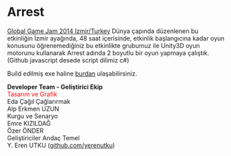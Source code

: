 Arrest
======

<a href="http://globalgamejam.org/2014/jam-sites/ggj-ege">Global Game Jam 2014 Izmir/Turkey</a> 
Dünya çapında düzenlenen bu etkinliğin İzmir ayağında, 48 saat içerisinde, etkinlik başlangıcına kadar oyun konusunu öğrenemediğiniz bu etkinlikte grubumuz ile Unity3D oyun motorunu kullanarak Arrest adında 2 boyutlu bir oyun yapmaya çalıştık.
(Github javascript desede script dilimiz c#)

Build edilmiş exe haline <a href="https://www.dropbox.com/home/Global%20Game%20Jam%20Ege">burdan</a> ulaşabilirsiniz.


**Developer Team - Geliştirici Ekip** <br>
<span style="color:Red">Tasarım ve Grafik</span><br>
Eda Çağıl Çağlarırmak <br>
Alp Erkmen UZUN<br>
Kurgu ve Senaryo<br>
Emre KIZILDAĞ<br>
Özer ÖNDER<br>
Geliştiriciler
Andaç Temel<br> 
Y. Eren UTKU (<a href="www.github.com/yerenutku">github.com/yerenutku</a>)<br>


